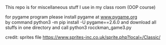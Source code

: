This repo is for miscellaneous stuff I use in my class room (OOP course)

for pygame program please install pygame at www.pygame.org   
by command python3 -m pip install -U pygame==2.6.0
and download all stuffs in one directory and call python3 rocckman_game3.py

credit:
sprites file
   https://www.sprites-inc.co.uk/sprite.php?local=/Classic/
